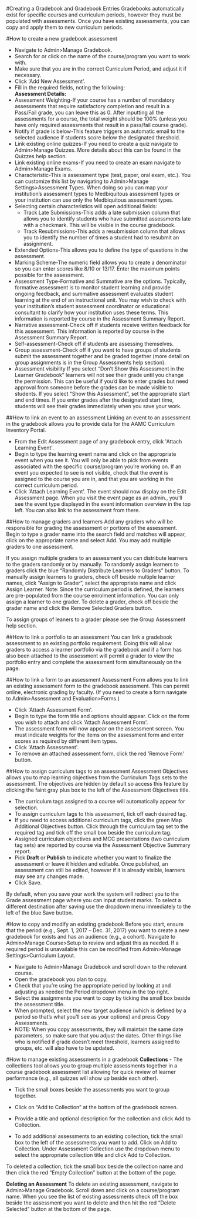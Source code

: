 #Creating a Gradebook and Gradebook Entries
Gradebooks automatically exist for specific courses and curriculum periods, however they must be populated with assessments. Once you have existing assessments, you can copy and apply them to new curriculum periods.

#How to create a new gradebook assessment
* Navigate to Admin>Manage Gradebook.
* Search for or click on the name of the course/program you want to work with.
* Make sure that you are in the correct Curriculum Period, and adjust it if necessary.
* Click 'Add New Assessment'.
* Fill in the required fields, noting the following:  
**Assessment Details:**  
* Assessment Weighting-If your course has a number of mandatory assessments that require satisfactory completion and result in a Pass/Fail grade, you can leave this as 0.  After inputting all the assessments for a course, the total weight should be 100% (unless you have only required assessments that result in a pass/fail course grade).
* Notify if grade is below-This feature triggers an automatic email to the selected audience if students score below the designated threshold.
* Link existing online quizzes-If you need to create a quiz navigate to Admin>Manage Quizzes.  More details about this can be found in the Quizzes help section.
* Link existing online exams-If you need to create an exam navigate to Admin>Manage Exams.
* Characteristic-This is assessment type (test, paper, oral exam, etc.).  You can customize this list by navigating to Admin>Manage Settings>Assessment Types.  When doing so you can map your institution’s assessment types to Medbiquitous assessment types or your institution can use only the Medbiquitous assessment types.
* Selecting certain characteristics will open additional fields:
  * Track Late Submissions-This adds a late submission column that allows you to identify students who have submitted assessments late with a checkmark. This will be visible in the course gradebook.
  * Track Resubmissions-This adds a resubmission column that allows you to identify the number of times a student had to resubmit an assignment.
* Extended Options-This allows you to define the type of questions in the assessment.
* Marking Scheme-The numeric field allows you to create a denominator so you can enter scores like 8/10 or 13/17.  Enter the maximum points possible for the assessment.
* Assessment Type-Formative and Summative are the options.  Typically, formative assessment is to monitor student learning and provide ongoing feedback, and summative assessment evaluates student learning at the end of an instructional unit.  You may wish to check with your institution’s student assessment coordinator or educational consultant to clarify how your institution uses these terms. This information is reported by course in the Assessment Summary Report.
* Narrative assessment-Check off if students receive written feedback for this assessment. This information is reported by course in the Assessment Summary Report.
* Self-assessment-Check off if students are assessing themselves.
* Group assessment-Check off if you want to have groups of students submit the assessment together and be graded together (more detail on group assignments is in the Group Assessments help section).
* Assessment visibility
If you select “Don’t Show this Assessment in the Learner Gradebook” learners will not see their grade until you change the permission.  This can be useful if you’d like to enter grades but need approval from someone before the grades can be made visible to students.
If you select “Show this Assessment”, set the appropriate start and end times.  If you enter grades after the designated start time, students will see their grades immediately when you save your work.

##How to link an event to an assessment
Linking an event to an assessment in the gradebook allows you to provide data for the AAMC Curriculum Inventory Portal.

* From the Edit Assessment page of any gradebook entry, click 'Attach Learning Event'.  
* Begin to type the learning event name and click on the appropriate event when you see it. You will only be able to pick from events associated with the specific course/program you’re working on.  If an event you expected to see is not visible, check that the event is assigned to the course you are in, and that you are working in the correct curriculum period.  
* Click 'Attach Learning Event'.  The event should now display on the Edit Assessment page.  When you visit the event page as an admin., you'll see the event type displayed in the event information overview in the top left.  You can also link to the assessment from there.

##How to manage graders and learners
Add any graders who will be responsible for grading the assessment or portions of the assessment.
Begin to type a grader name into the search field and matches will appear, click on the appropriate name and select Add.
You may add multiple graders to one assessment.

If you assign multiple graders to an assessment you can distribute learners to the graders randomly or by manually.
To randomly assign learners to graders click the blue “Randomly Distribute Learners to Graders” button.
To manually assign learners to graders, check off beside multiple learner names, click “Assign to Grader”, select the appropriate name and click Assign Learner.
Note: Since the curriculum period is defined, the learners are pre-populated from the course enrolment information.  You can only assign a learner to one grader.
To delete a grader, check off beside the grader name and click the Remove Selected Graders button.

To assign groups of leaners to a grader please see the Group Assessment help section.

##How to link a portfolio to an assessment
You can link a gradebook assessment to an existing portfolio requirement.  Doing this will allow graders to access a learner portfolio via the gradebook and if a form has also been attached to the assessment will permit a grader to view the portfolio entry and complete the assessment form simultaneously on the page.

##How to link a form to an assessment
Assessment Form allows you to link an existing assessment form to the gradebook assessment.  This can permit online, electronic grading by faculty.  (If you need to create a form navigate to Admin>Assessment and Evaluation>Forms.)  

* Click 'Attach Assessment Form'.
* Begin to type the form title and options should appear.  Click on the form you wish to attach and click 'Attach Assessment Form'.
* The assessment form will now appear on the assessment screen.  You must indicate weights for the items on the assessment form and enter scores as required by different item types.
* Click 'Attach Assessment'.
* To remove an attached assessment form, click the red 'Remove Form' button.

##How to assign curriculum tags to an assessment
Assessment Objectives allows you to map learning objectives from the Curriculum Tags sets to the assessment. The objectives are hidden by default so access this feature by clicking the faint gray plus box to the left of the Assessment Objectives title.  

* The curriculum tags assigned to a course will automatically appear for selection.
* To assign curriculum tags to this assessment, tick off each desired tag.  
* If you need to access additional curriculum tags, click the green Map Additional Objectives button.  Click through the curriculum tag set to the required tag and tick off the small box beside the curriculum tag.  
* Assigned curriculum objectives and MCC presentations (two curriculum tag sets) are reported by course via the Assessment Objective Summary report.  
* Pick **Draft** or **Publish** to indicate whether you want to finalize the assessment or leave it hidden and editable.  Once published, an assessment can still be edited, however if it is already visible, learners may see any changes made.  
* Click Save.

By default, when you save your work the system will redirect you to the Grade assessment page where you can input student marks.  To select a different destination after saving use the dropdown menu immediately to the left of the blue Save button.


#How to copy and modify an existing gradebook
Before you start, ensure that the period (e.g., Sept. 1, 2017 – Dec. 31, 2017) you want to create a new gradebook for exists and has an audience (e.g., a cohort). Navigate to Admin>Manage Course>Setup to review and adjust this as needed. If a required period is unavailable this can be modified from Admin>Manage Settings>Curriculum Layout.

* Navigate to Admin>Manage Gradebook and scroll down to the relevant course.  
* Open the gradebook you plan to copy.  
* Check that you’re using the appropriate period by looking at and adjusting as needed the Period dropdown menu in the top right.  
* Select the assignments you want to copy by ticking the small box beside the assessment title.  
* When prompted, select the new target audience (which is defined by a period so that’s what you’ll see as your options) and press Copy Assessments.  
* NOTE: When you copy assessments, they will maintain the same date parameters, so make sure that you adjust the dates.  Other things like who is notified if grade doesn’t meet threshold, learners assigned to groups, etc. will also have to be updated.  


#How to manage existing assessments in a gradebook
**Collections** - The collections tool allows you to group multiple assessments together in a course gradebook assessment list allowing for quick review of learner performance (e.g., all quizzes will show up beside each other).  

* Tick the small boxes beside the assessments you want to group together.
* Click on “Add to Collection” at the bottom of the gradebook screen.
* Provide a title and optional description for the collection and click Add to Collection.

* To add additional assessments to an existing collection, tick the small box to the left of the assessments you want to add.  Click on Add to Collection.  Under Assessment Collection use the dropdown menu to select the appropriate collection title and click Add to Collection.

To deleted a collection, tick the small box beside the collection name and then click the red “Empty Collection” button at the bottom of the page.

**Deleting an Assessment**
To delete an existing assessment, navigate to Admin>Manage Gradebook.  Scroll down and click on a course/program name.
When you see the list of existing assessments check off the box beside the assessment you want to delete and then hit the red “Delete Selected” button at the bottom of the page.
